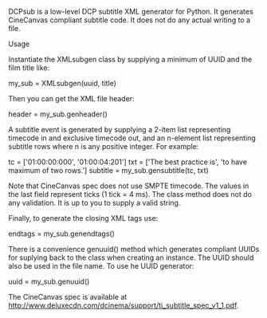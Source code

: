 DCPsub is a low-level DCP subtitle XML generator for Python. It generates CineCanvas compliant subtitle code. It does not do any actual writing to a file.

Usage

Instantiate the XMLsubgen class by supplying a minimum of UUID and the film title like:

my_sub = XMLsubgen(uuid, title)

Then you can get the XML file header:

header = my_sub.genheader()

A subtitle event is generated by supplying a 2-item list representing timecode in and exclusive timecode out, and an n-element list representing subtitle rows where n is any positive integer. For example:

tc  = ['01:00:00:000', '01:00:04:201']
txt = ['The best practice is', 'to have maximum of two rows.']
subtitle = my_sub.gensubtitle(tc, txt)

Note that CineCanvas spec does not use SMPTE timecode. The values in the last field represent ticks (1 tick = 4 ms). The class method does not do any validation. It is up to you to supply a valid string.

Finally, to generate the closing XML tags use:

endtags = my_sub.genendtags()

There is a convenience genuuid() method which generates compliant UUIDs for suplying back to the class when creating an instance. The UUID should also be used in the file name. To use he UUID generator:

uuid = my_sub.genuuid()

The CineCanvas spec is available at http://www.deluxecdn.com/dcinema/support/ti_subtitle_spec_v1_1.pdf.
